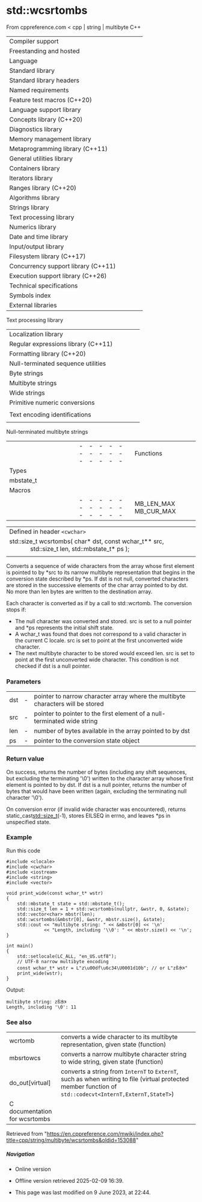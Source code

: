# std::wcsrtombs

From cppreference.com
< cpp‎ | string‎ | multibyte
C++

|  |  |  |  |  |
| --- | --- | --- | --- | --- |
| Compiler support | | | | |
| Freestanding and hosted | | | | |
| Language | | | | |
| Standard library | | | | |
| Standard library headers | | | | |
| Named requirements | | | | |
| Feature test macros (C++20) | | | | |
| Language support library | | | | |
| Concepts library (C++20) | | | | |
| Diagnostics library | | | | |
| Memory management library | | | | |
| Metaprogramming library (C++11) | | | | |
| General utilities library | | | | |
| Containers library | | | | |
| Iterators library | | | | |
| Ranges library (C++20) | | | | |
| Algorithms library | | | | |
| Strings library | | | | |
| Text processing library | | | | |
| Numerics library | | | | |
| Date and time library | | | | |
| Input/output library | | | | |
| Filesystem library (C++17) | | | | |
| Concurrency support library (C++11) | | | | |
| Execution support library (C++26) | | | | |
| Technical specifications | | | | |
| Symbols index | | | | |
| External libraries | | | | |

Text processing library

|  |  |  |  |  |
| --- | --- | --- | --- | --- |
| Localization library | | | | |
| Regular expressions library (C++11) | | | | |
| Formatting library (C++20) | | | | |
| Null-terminated sequence utilities | | | | |
| Byte strings | | | | |
| Multibyte strings | | | | |
| Wide strings | | | | |
| Primitive numeric conversions | | | | |
| |  |  |  |  |  | | --- | --- | --- | --- | --- | | to_chars(C++17) | | | | | | to_chars_result(C++17) | | | | | | from_chars(C++17) | | | | | | from_chars_result(C++17) | | | | | | chars_format(C++17) | | | | | |
| Text encoding identifications | | | | |
| |  |  |  |  |  | | --- | --- | --- | --- | --- | | text_encoding(C++26) | | | | | |

Null-terminated multibyte strings

|  |  |  |  |  |  |  |  |  |  |  |  |  |  |  |  |  |  |  |  |  |  |  |  |  |  |  |  |  |  |  |  |  |  |  |  |  |  |  |  |  |  |  |  |  |  |  |  |  |  |  |  |  |  |  |  |  |  |  |  |  |  |  |  |  |  |  |  |  |  |  |  |  |  |  |  |  |  |  |  |  |  |  |  |  |  |  |  |  |  |  |  |  |  |  |  |  |  |  |  |  |  |  |  |  |  |  |  |  |  |  |  |  |  |  |  |  |  |  |  |
| --- | --- | --- | --- | --- | --- | --- | --- | --- | --- | --- | --- | --- | --- | --- | --- | --- | --- | --- | --- | --- | --- | --- | --- | --- | --- | --- | --- | --- | --- | --- | --- | --- | --- | --- | --- | --- | --- | --- | --- | --- | --- | --- | --- | --- | --- | --- | --- | --- | --- | --- | --- | --- | --- | --- | --- | --- | --- | --- | --- | --- | --- | --- | --- | --- | --- | --- | --- | --- | --- | --- | --- | --- | --- | --- | --- | --- | --- | --- | --- | --- | --- | --- | --- | --- | --- | --- | --- | --- | --- | --- | --- | --- | --- | --- | --- | --- | --- | --- | --- | --- | --- | --- | --- | --- | --- | --- | --- | --- | --- | --- | --- | --- | --- | --- | --- | --- | --- | --- | --- |
| |  |  |  |  |  | | --- | --- | --- | --- | --- | | Functions | | | | | | Wide/multibyte examination | | | | | | |  |  |  |  |  | | --- | --- | --- | --- | --- | | mblen | | | | | | mbrlen | | | | | | |  |  |  |  |  | | --- | --- | --- | --- | --- | | mbsinit | | | | | |  | | | | | | | Multibyte/wide conversions | | | | | | |  |  |  |  |  | | --- | --- | --- | --- | --- | | mbtowc | | | | | | mbstowcs | | | | | | btowc | | | | | | mbrtowc | | | | | | mbsrtowcs | | | | | | wctomb | | | | | | wcstombs | | | | | | wctob | | | | | | |  |  |  |  |  | | --- | --- | --- | --- | --- | | wcrtomb | | | | | | ****wcsrtombs**** | | | | | | mbrtoc8(C++20) | | | | | | mbrtoc16(C++11) | | | | | | mbrtoc32(C++11) | | | | | | c8rtomb(C++20) | | | | | | c16rtomb(C++11) | | | | | | c32rtomb(C++11) | | | | | | |
| Types | | | | |
| mbstate_t | | | | |
| Macros | | | | |
| |  |  |  |  |  | | --- | --- | --- | --- | --- | | MB_LEN_MAX MB_CUR_MAX | | | | | | __STDC_UTF_16__ __STDC_UTF_32__(C++11)(C++11) | | | | | |

|  |  |  |
| --- | --- | --- |
| Defined in header `<cwchar>` |  |  |
| std::size_t wcsrtombs( char\* dst,  const wchar_t\*\* src,                         std::size_t len, std::mbstate_t\* ps ); |  |  |
|  |  |  |

Converts a sequence of wide characters from the array whose first element is pointed to by \*src to its narrow multibyte representation that begins in the conversion state described by \*ps. If dst is not null, converted characters are stored in the successive elements of the char array pointed to by dst. No more than len bytes are written to the destination array.

Each character is converted as if by a call to std::wcrtomb. The conversion stops if:

- The null character was converted and stored. src is set to a null pointer and \*ps represents the initial shift state.
- A wchar_t was found that does not correspond to a valid character in the current C locale. src is set to point at the first unconverted wide character.
- The next multibyte character to be stored would exceed len. src is set to point at the first unconverted wide character. This condition is not checked if dst is a null pointer.

### Parameters

|  |  |  |
| --- | --- | --- |
| dst | - | pointer to narrow character array where the multibyte characters will be stored |
| src | - | pointer to pointer to the first element of a null-terminated wide string |
| len | - | number of bytes available in the array pointed to by dst |
| ps | - | pointer to the conversion state object |

### Return value

On success, returns the number of bytes (including any shift sequences, but excluding the terminating '\0') written to the character array whose first element is pointed to by dst. If dst is a null pointer, returns the number of bytes that would have been written (again, excluding the terminating null character '\0').

On conversion error (if invalid wide character was encountered), returns static_cast<std::size_t>(-1), stores EILSEQ in errno, and leaves \*ps in unspecified state.

### Example

Run this code

```
#include <clocale>
#include <cwchar>
#include <iostream>
#include <string>
#include <vector>
 
void print_wide(const wchar_t* wstr)
{
    std::mbstate_t state = std::mbstate_t();
    std::size_t len = 1 + std::wcsrtombs(nullptr, &wstr, 0, &state);
    std::vector<char> mbstr(len);
    std::wcsrtombs(&mbstr[0], &wstr, mbstr.size(), &state);
    std::cout << "multibyte string: " << &mbstr[0] << '\n'
              << "Length, including '\\0': " << mbstr.size() << '\n';
}
 
int main()
{
    std::setlocale(LC_ALL, "en_US.utf8");
    // UTF-8 narrow multibyte encoding
    const wchar_t* wstr = L"z\u00df\u6c34\U0001d10b"; // or L"zß水𝄋"
    print_wide(wstr);
}

```

Output:

```
multibyte string: zß水𝄋
Length, including '\0': 11

```

### See also

|  |  |
| --- | --- |
| wcrtomb | converts a wide character to its multibyte representation, given state   (function) |
| mbsrtowcs | converts a narrow multibyte character string to wide string, given state   (function) |
| do_out[virtual] | converts a string from `InternT` to `ExternT`, such as when writing to file   (virtual protected member function of `std::codecvt<InternT,ExternT,StateT>`) |
| C documentation for wcsrtombs | |

Retrieved from "<https://en.cppreference.com/mwiki/index.php?title=cpp/string/multibyte/wcsrtombs&oldid=153088>"

##### Navigation

- Online version
- Offline version retrieved 2025-02-09 16:39.

- This page was last modified on 9 June 2023, at 22:44.